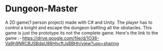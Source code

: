 # Dungeon-Master
A 2D game(1 person project) made with C# and Unity. The player has to control a knight and escape the dungeon battling all the obstacles.
This game is just the prototype its not the complete game.
Here's the link to the game :- https://drive.google.com/file/d/1O36-Va9h9NRCBJSBdaU88HhcftJsBBHh/view?usp=sharing
